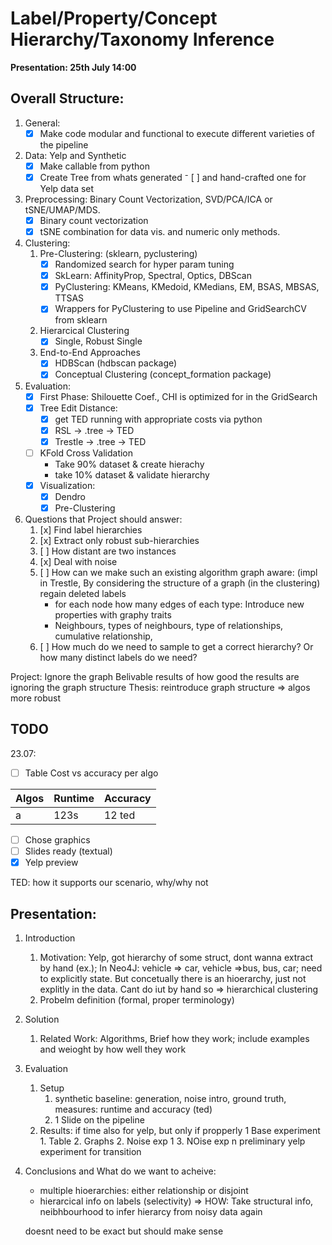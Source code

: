 # Label/Property/Concept Hierarchy/Taxonomy Inference
__Presentation: 25th July 14:00__

## Overall Structure: ## 
1. General:
    - [x] Make code modular and functional to execute different varieties of the pipeline

2. Data: Yelp and Synthetic 
    - [x] Make callable from python
    - [x] Create Tree from whats generated
    ⁻ [ ] and hand-crafted one for Yelp data set

3. Preprocessing: Binary Count Vectorization, SVD/PCA/ICA or tSNE/UMAP/MDS. 
    - [x] Binary count vectorization
    - [x] tSNE combination for data vis. and numeric only methods. 

4. Clustering:
    1. Pre-Clustering: (sklearn, pyclustering)
        - [x] Randomized search for hyper param tuning
        - [x] SkLearn: AffinityProp, Spectral, Optics, DBScan
        - [x] PyClustering: KMeans, KMedoid, KMedians, EM, BSAS, MBSAS, TTSAS
        - [x] Wrappers for PyClustering to use Pipeline and GridSearchCV from sklearn
    2. Hierarcical Clustering
        - [x] Single, Robust Single
    3. End-to-End Approaches
        - [x] HDBScan (hdbscan package)
        - [x] Conceptual Clustering (concept_formation package)

5. Evaluation:  
    - [x] First Phase: Shilouette Coef., CHI is optimized for in the GridSearch  
    - [x] Tree Edit Distance:  
        - [x] get TED running with appropriate costs via python  
        - [x] RSL -> .tree -> TED  
        - [x] Trestle -> .tree -> TED  
    - [ ] KFold Cross Validation  
       - Take 90% dataset & create hierachy  
       - take 10% dataset & validate hierarchy  
    - [x] Visualization:  
        - [x] Dendro  
        - [x] Pre-Clustering  
            
6. Questions that Project should answer:
    1. [x] Find label hierarchies
    2. [x] Extract only robust sub-hierarchies
    3. [ ] How distant are two instances
    4. [x] Deal with noise
    5. [ ] How can we make such an existing algorithm graph aware: (impl in Trestle,
            By considering the structure of a graph (in the clustering) regain deleted labels
        - for each node how many edges of each type: Introduce new properties with graphy traits
        - Neighbours, types of neighbours, type of relationships, cumulative relationship, 
    6. [ ] How much do we need to sample to get a correct hierarchy? Or how many distinct labels do we need?  
 
Project: Ignore the graph
Belivable results of how good the results are ignoring the graph structure
Thesis: reintroduce graph structure => algos more robust


## TODO
23.07:

- [ ] Table
Cost vs accuracy per algo 

Algos   | Runtime   | Accuracy|    
|--- |--- |--- |  
|  a |  123s| 12 ted |  
- [ ] Chose graphics
- [ ] Slides ready (textual)
- [x] Yelp preview

TED: how it supports our scenario, why/why not


## Presentation:
1. Introduction
    1. Motivation: Yelp, got hierarchy of some struct, dont wanna extract by hand (ex.); In Neo4J: vehicle => car, vehicle =>bus, bus, car; need to explicitly state. But concetually there is an hioerarchy, just not explitly in the data. Cant do iut by hand so => hierarchical clustering 
    2.  Probelm definition (formal, proper terminology)
2. Solution
    1. Related Work: Algorithms, Brief how they work; include examples and weioght by how well they work
3. Evaluation
    1. Setup
        1. synthetic baseline: generation, noise intro, ground truth, measures: runtime and accuracy (ted)
        2. 1 Slide on the pipeline
    2. Results: if time also for yelp, but only if propperly
        1 Base experiment
            1. Table
            2. Graphs
        2. Noise exp 1
        3. NOise exp n
    preliminary yelp experiment for transition
        
4. Conclusions and What do we want to acheive:
    - multiple hioerarchies: either relationship or disjoint
    - hierarcical info on labels (selectivity)
    => HOW: Take structural info, neibhbourhood to infer hierarcy from noisy data again
    
    doesnt need to be exact but should make sense
